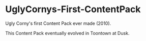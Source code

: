 # UglyCornys-First-ContentPack
Ugly Corny's first Content Pack ever made (2010).

This Content Pack eventually evolved in Toontown at Dusk.
